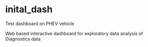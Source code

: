 # inital_dash
Test dashboard on PHEV vehicle

Web based interactive dashboard for exploratory data analysis of Diagnostics data
